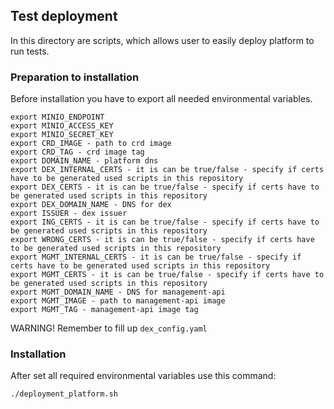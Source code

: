 ## Test deployment

In this directory are scripts, which allows user to easily deploy platform to run tests.

### Preparation to installation

Before installation you have to export all needed environmental variables.

```
export MINIO_ENDPOINT
export MINIO_ACCESS_KEY
export MINIO_SECRET_KEY
export CRD_IMAGE - path to crd image
export CRD_TAG - crd image tag
export DOMAIN_NAME - platform dns
export DEX_INTERNAL_CERTS - it is can be true/false - specify if certs have to be generated used scripts in this repository
export DEX_CERTS - it is can be true/false - specify if certs have to be generated used scripts in this repository
export DEX_DOMAIN_NAME - DNS for dex
export ISSUER - dex issuer
export ING_CERTS - it is can be true/false - specify if certs have to be generated used scripts in this repository
export WRONG_CERTS - it is can be true/false - specify if certs have to be generated used scripts in this repository
export MGMT_INTERNAL_CERTS - it is can be true/false - specify if certs have to be generated used scripts in this repository
export MGMT_CERTS - it is can be true/false - specify if certs have to be generated used scripts in this repository
export MGMT_DOMAIN_NAME - DNS for management-api
export MGMT_IMAGE - path to management-api image
export MGMT_TAG - management-api image tag
```
WARNING!
Remember to fill up ```dex_config.yaml```

### Installation
After set all required environmental variables use this command:
```bash
./deployment_platform.sh
```

